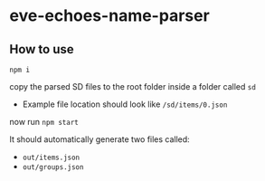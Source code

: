 # eve-echoes-name-parser

## How to use

``npm i``

copy the parsed SD files to the root folder inside a folder called ``sd``
* Example file location should look like ``/sd/items/0.json``

now run ``npm start``

It should automatically generate two files called:
* ``out/items.json``
* ``out/groups.json``
